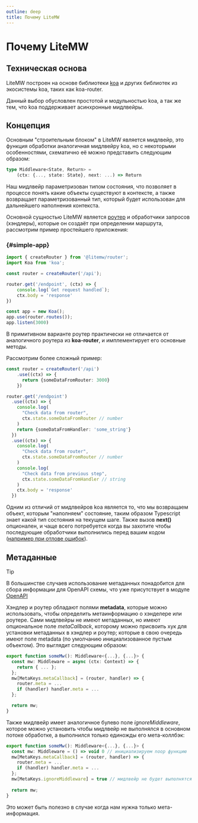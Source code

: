 ```yaml
---
outline: deep
title: Почему LiteMW
---
```


# Почему LiteMW

## Техническая основа
<span class="text-brand-1">LiteMW</span> 
построен на основе библиотеки
[koa](https://koajs.com/) 
и других библиотек из экосистемы koa, таких как koa-router.

Данный выбор обусловлен простотой и модульностью koa, а так же тем, что koa поддерживает
асинхронные мидлвейры. 

## Концепция
Основным "строительным блоком" в
<span class="text-brand-1">LiteMW</span>
является мидлвейр, это функция обработки аналогичная мидлвейру koa, но с некоторыми особенностями, 
схематично её можно представить следующим образом:

```ts
type Middleware<State, Return> = 
    (ctx: {..., state: State}, next: ...) => Return
```

Наш мидлвейр параметризован типом состояния, что позволяет в процессе понять какие объекты существуют в контексте,
а также возвращает параметризованный тип, который будет использован для дальнейшего наполнения контекста.

Основной сущностью
<span class="text-brand-1">LiteMW</span>
является [роутер](router) и обработчики запросов (хэндлеры), которые он создаёт при
определении маршрута, рассмотрим пример простейшего приложения:

### {#simple-app}
```ts
import { createRouter } from '@litemw/router';
import Koa from 'koa';

const router = createRouter('/api');

router.get('/endpoint', (ctx) => {
    console.log(`Get request handled`);
    ctx.body = 'response'
})

const app = new Koa();
app.use(router.routes());
app.listen(3000)
```

В примитивном варианте роутер практически не отличается от аналогичного роутера из **koa-router**, и имплементирует
его основные методы.

Рассмотрим более сложный пример:
```ts {12,19,23}
const router = createRouter('/api')
    .use((ctx) => {
      return {someDataFromRouter: 3000}
    })

router.get('/endpoint')
  .use((ctx) => {
    console.log(
      "Check data from router",
      ctx.state.someDataFromRouter // number
    )   
    return {someDataFromHandler: 'some_string'}
  })
  .use((ctx) => {
    console.log(
      "Check data from router",
      ctx.state.someDataFromRouter // number
    )
    console.log(
      "Check data from previous step",
      ctx.state.someDataFromHandler // string
    )
    ctx.body = 'response'
  })
```

Одним из отличий от мидлвейров koa является то, что мы возвращаем объект, которым "наполняем" состояние,
таким образом 
<span class="text-indigo-2">Typescript</span> знает какой тип состояния на текущем шаге.
Также вызов **next()** опционален, и чаще всего потребуется когда вы захотите
чтобы последующие обработчики выполнились перед вашим кодом
([например при отлове ошибок](router)).

## Метаданные 

> [!Tip]
> В большинстве случаев использование метаданных понадобится для сбора информации для OpenAPI схемы, 
> что уже присутствует в модуле [OpenAPI](openapi)

Хэндлер и роутер обладают полями **metadata**, которые можно использовать, чтобы
определить метаинформацию о хэнделере или роутере.
Сами мидлвейры не имеют метаданных, но имеют опциональное поле *metaCallback*, 
которому можно присвоить хук для установки метаданных в хэндлер и роутер; которые в свою очередь
имеют поле metadata (по умолчанию инициализованное пустым объектом). 
Это выглядит следующим образом:

```ts
export function someMw(): Middleware<{...}, {...}> {
  const mw: Middleware = async (ctx: Context) => {
    return { ... };
  };
  mw[MetaKeys.metaCallback] = (router, handler) => {
    router.meta = ...
    if (handler) handler.meta = ...
  };

  return mw;
}
```

Также мидлвейр имеет аналогичное булево поле *ignoreMiddleware*, которое можно установить чтобы мидлвейр не 
выполнялся в основном потоке обработке, а выполнился только единожды его мета-коллбэк:
```ts
export function someMw(): Middleware<{...}, {...}> {
  const mw: Middleware = () => void 0 // инициализируем noop функцию 
  mw[MetaKeys.metaCallback] = (router, handler) => {
    router.meta = ...
    if (handler) handler.meta = ...
  };
  mw[MetaKeys.ignoreMiddleware] = true // мидлвейр не будет выполнятся при обработке запроса
  
  return mw;
}
```

Это может быть полезно в случае когда нам нужна только мета-информация.